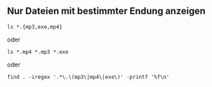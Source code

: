 ## Nur Dateien mit bestimmter Endung anzeigen
```
ls *.{mp3,exe,mp4}
```

oder

```
ls *.mp4 *.mp3 *.exe
```

oder

```
find . -iregex '.*\.\(mp3\|mp4\|exe\)' -printf '%f\n'
```
